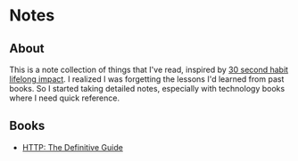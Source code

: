 # Notes

## About

This is a note collection of things that I've read, inspired by [30 second habit lifelong impact](http://gregmckeown.com/blog/30-second-habit-lifelong-impact/). I realized I was forgetting the lessons I'd learned from past books. So I started taking detailed notes, especially with technology books where I need quick reference.

## Books

- [HTTP: The Definitive Guide](/http-the-definitive-guide/http-the-definitive-guide.markdown.md)
